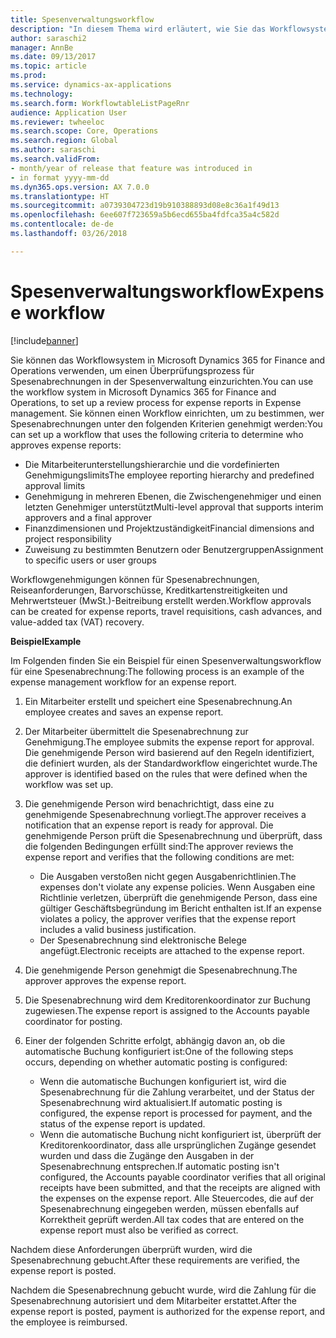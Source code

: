 ```yaml
---
title: Spesenverwaltungsworkflow
description: "In diesem Thema wird erläutert, wie Sie das Workflowsystem in Microsoft Dynamics 365 for Finance and Operations verwenden können, um einen Prüfvorgang für Spesenabrechnungen in der Spesenverwaltung einzurichten."
author: saraschi2
manager: AnnBe
ms.date: 09/13/2017
ms.topic: article
ms.prod: 
ms.service: dynamics-ax-applications
ms.technology: 
ms.search.form: WorkflowtableListPageRnr
audience: Application User
ms.reviewer: twheeloc
ms.search.scope: Core, Operations
ms.search.region: Global
ms.author: saraschi
ms.search.validFrom:
- month/year of release that feature was introduced in
- in format yyyy-mm-dd
ms.dyn365.ops.version: AX 7.0.0
ms.translationtype: HT
ms.sourcegitcommit: a0739304723d19b910388893d08e8c36a1f49d13
ms.openlocfilehash: 6ee607f723659a5b6ecd655ba4fdfca35a4c582d
ms.contentlocale: de-de
ms.lasthandoff: 03/26/2018

---
```


# <a name="expense-workflow"></a><span data-ttu-id="7362a-103">Spesenverwaltungsworkflow</span><span class="sxs-lookup"><span data-stu-id="7362a-103">Expense workflow</span></span>

[!include[banner](../includes/banner.md)]

<span data-ttu-id="7362a-104">Sie können das Workflowsystem in Microsoft Dynamics 365 for Finance and Operations verwenden, um einen Überprüfungsprozess für Spesenabrechnungen in der Spesenverwaltung einzurichten.</span><span class="sxs-lookup"><span data-stu-id="7362a-104">You can use the workflow system in Microsoft Dynamics 365 for Finance and Operations, to set up a review process for expense reports in Expense management.</span></span> <span data-ttu-id="7362a-105">Sie können einen Workflow einrichten, um zu bestimmen, wer Spesenabrechnungen unter den folgenden Kriterien genehmigt werden:</span><span class="sxs-lookup"><span data-stu-id="7362a-105">You can set up a workflow that uses the following criteria to determine who approves expense reports:</span></span>

- <span data-ttu-id="7362a-106">Die Mitarbeiterunterstellungshierarchie und die vordefinierten Genehmigungslimits</span><span class="sxs-lookup"><span data-stu-id="7362a-106">The employee reporting hierarchy and predefined approval limits</span></span>
- <span data-ttu-id="7362a-107">Genehmigung in mehreren Ebenen, die Zwischengenehmiger und einen letzten Genehmiger unterstützt</span><span class="sxs-lookup"><span data-stu-id="7362a-107">Multi-level approval that supports interim approvers and a final approver</span></span>
- <span data-ttu-id="7362a-108">Finanzdimensionen und Projektzuständigkeit</span><span class="sxs-lookup"><span data-stu-id="7362a-108">Financial dimensions and project responsibility</span></span>
- <span data-ttu-id="7362a-109">Zuweisung zu bestimmten Benutzern oder Benutzergruppen</span><span class="sxs-lookup"><span data-stu-id="7362a-109">Assignment to specific users or user groups</span></span>

<span data-ttu-id="7362a-110">Workflowgenehmigungen können für Spesenabrechnungen, Reiseanforderungen, Barvorschüsse, Kreditkartenstreitigkeiten und Mehrwertsteuer (MwSt.)-Beitreibung erstellt werden.</span><span class="sxs-lookup"><span data-stu-id="7362a-110">Workflow approvals can be created for expense reports, travel requisitions, cash advances, and value-added tax (VAT) recovery.</span></span>

<span data-ttu-id="7362a-111">**Beispiel**</span><span class="sxs-lookup"><span data-stu-id="7362a-111">**Example**</span></span>

<span data-ttu-id="7362a-112">Im Folgenden finden Sie ein Beispiel für einen Spesenverwaltungsworkflow für eine Spesenabrechnung:</span><span class="sxs-lookup"><span data-stu-id="7362a-112">The following process is an example of the expense management workflow for an expense report.</span></span>

1. <span data-ttu-id="7362a-113">Ein Mitarbeiter erstellt und speichert eine Spesenabrechnung.</span><span class="sxs-lookup"><span data-stu-id="7362a-113">An employee creates and saves an expense report.</span></span>
2. <span data-ttu-id="7362a-114">Der Mitarbeiter übermittelt die Spesenabrechnung zur Genehmigung.</span><span class="sxs-lookup"><span data-stu-id="7362a-114">The employee submits the expense report for approval.</span></span> <span data-ttu-id="7362a-115">Die genehmigende Person wird basierend auf den Regeln identifiziert, die definiert wurden, als der Standardworkflow eingerichtet wurde.</span><span class="sxs-lookup"><span data-stu-id="7362a-115">The approver is identified based on the rules that were defined when the workflow was set up.</span></span>
3. <span data-ttu-id="7362a-116">Die genehmigende Person wird benachrichtigt, dass eine zu genehmigende Spesenabrechnung vorliegt.</span><span class="sxs-lookup"><span data-stu-id="7362a-116">The approver receives a notification that an expense report is ready for approval.</span></span> <span data-ttu-id="7362a-117">Die genehmigende Person prüft die Spesenabrechnung und überprüft, dass die folgenden Bedingungen erfüllt sind:</span><span class="sxs-lookup"><span data-stu-id="7362a-117">The approver reviews the expense report and verifies that the following conditions are met:</span></span>

    - <span data-ttu-id="7362a-118">Die Ausgaben verstoßen nicht gegen Ausgabenrichtlinien.</span><span class="sxs-lookup"><span data-stu-id="7362a-118">The expenses don't violate any expense policies.</span></span> <span data-ttu-id="7362a-119">Wenn Ausgaben eine Richtlinie verletzen, überprüft die genehmigende Person, dass eine gültiger Geschäftsbegründung im Bericht enthalten ist.</span><span class="sxs-lookup"><span data-stu-id="7362a-119">If an expense violates a policy, the approver verifies that the expense report includes a valid business justification.</span></span>
    - <span data-ttu-id="7362a-120">Der Spesenabrechnung sind elektronische Belege angefügt.</span><span class="sxs-lookup"><span data-stu-id="7362a-120">Electronic receipts are attached to the expense report.</span></span>

4. <span data-ttu-id="7362a-121">Die genehmigende Person genehmigt die Spesenabrechnung.</span><span class="sxs-lookup"><span data-stu-id="7362a-121">The approver approves the expense report.</span></span>
5. <span data-ttu-id="7362a-122">Die Spesenabrechnung wird dem Kreditorenkoordinator zur Buchung zugewiesen.</span><span class="sxs-lookup"><span data-stu-id="7362a-122">The expense report is assigned to the Accounts payable coordinator for posting.</span></span>
6. <span data-ttu-id="7362a-123">Einer der folgenden Schritte erfolgt, abhängig davon an, ob die automatische Buchung konfiguriert ist:</span><span class="sxs-lookup"><span data-stu-id="7362a-123">One of the following steps occurs, depending on whether automatic posting is configured:</span></span>

    - <span data-ttu-id="7362a-124">Wenn die automatische Buchungen konfiguriert ist, wird die Spesenabrechnung für die Zahlung verarbeitet, und der Status der Spesenabrechnung wird aktualisiert.</span><span class="sxs-lookup"><span data-stu-id="7362a-124">If automatic posting is configured, the expense report is processed for payment, and the status of the expense report is updated.</span></span>
    - <span data-ttu-id="7362a-125">Wenn die automatische Buchung nicht konfiguriert ist, überprüft der Kreditorenkoordinator, dass alle ursprünglichen Zugänge gesendet wurden und dass die Zugänge den Ausgaben in der Spesenabrechnung entsprechen.</span><span class="sxs-lookup"><span data-stu-id="7362a-125">If automatic posting isn't configured, the Accounts payable coordinator verifies that all original receipts have been submitted, and that the receipts are aligned with the expenses on the expense report.</span></span> <span data-ttu-id="7362a-126">Alle Steuercodes, die auf der Spesenabrechnung eingegeben werden, müssen ebenfalls auf Korrektheit geprüft werden.</span><span class="sxs-lookup"><span data-stu-id="7362a-126">All tax codes that are entered on the expense report must also be verified as correct.</span></span>

<span data-ttu-id="7362a-127">Nachdem diese Anforderungen überprüft wurden, wird die Spesenabrechnung gebucht.</span><span class="sxs-lookup"><span data-stu-id="7362a-127">After these requirements are verified, the expense report is posted.</span></span>

<span data-ttu-id="7362a-128">Nachdem die Spesenabrechnung gebucht wurde, wird die Zahlung für die Spesenabrechnung autorisiert und dem Mitarbeiter erstattet.</span><span class="sxs-lookup"><span data-stu-id="7362a-128">After the expense report is posted, payment is authorized for the expense report, and the employee is reimbursed.</span></span>


